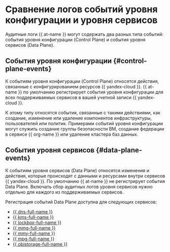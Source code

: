 # Сравнение логов событий уровня конфигурации и уровня сервисов

Аудитные логи {{ at-name }} могут содержать два разных типа событий: события уровня конфигурации (Control Plane) и события уровня сервисов (Data Plane).

## События уровня конфигурации {#control-plane-events}

К событиям уровня конфигурации (Control Plane) относятся действия, связанные с конфигурированием ресурсов {{ yandex-cloud }}. {{ at-name }} по умолчанию регистрирует события уровня конфигурации для всех поддерживаемых сервисов в вашей учетной записи {{ yandex-cloud }}.

К этому типу относятся события, связанные с такими действиями, как создание, изменение или удаление компонентов инфраструктуры, пользователей или политик. Примерами событий уровня конфигурации могут служить создание группы безопасности ВМ, создание федерации в сервисе {{ org-name }} или удаление кластера баз данных.

## События уровня сервисов {#data-plane-events}

К событиям уровня сервисов (Data Plane) относятся изменения и действия, которые происходят с данными и ресурсами внутри сервисов {{ yandex-cloud }}. По умолчанию {{ at-name }} не регистрирует события Data Plane. Включать сбор аудитных логов уровня сервисов нужно отдельно для каждого из поддерживаемых сервисов.

Регистрация событий Data Plane доступна для следующих сервисов:

* [{{ dns-full-name }}](../../dns/)
* [{{ kms-full-name }}](../../kms/)
* [{{ lockbox-full-name }}](../../lockbox/)
* [{{ mmg-full-name }}](../../managed-mongodb/)
* [{{ mmy-full-name }}](../../managed-mysql/)
* [{{ mpg-full-name }}](../../managed-postgresql/)
* [{{ objstorage-full-name }}](../../storage/)
